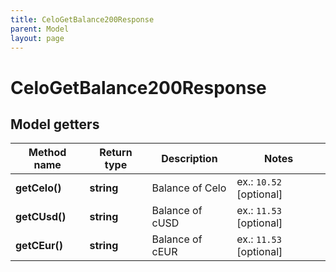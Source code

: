 ```yaml
---
title: CeloGetBalance200Response
parent: Model
layout: page
---
```


# CeloGetBalance200Response

## Model getters

Method name | Return type | Description | Notes
------------ | ------------- | ------------- | -------------
**getCelo()** | **string** | Balance of Celo | ex.: `10.52` [optional]
**getCUsd()** | **string** | Balance of cUSD | ex.: `11.53` [optional]
**getCEur()** | **string** | Balance of cEUR | ex.: `11.53` [optional]

